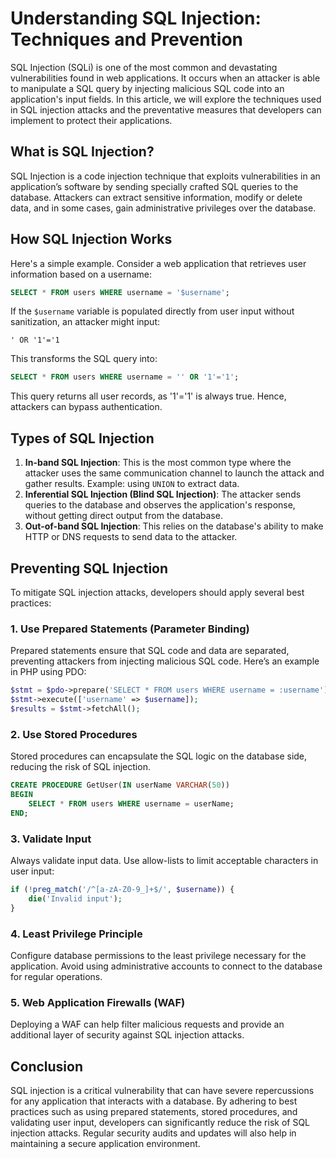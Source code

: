 # Understanding SQL Injection: Techniques and Prevention

SQL Injection (SQLi) is one of the most common and devastating vulnerabilities found in web applications. It occurs when an attacker is able to manipulate a SQL query by injecting malicious SQL code into an application's input fields. In this article, we will explore the techniques used in SQL injection attacks and the preventative measures that developers can implement to protect their applications.

## What is SQL Injection?
SQL Injection is a code injection technique that exploits vulnerabilities in an application’s software by sending specially crafted SQL queries to the database. Attackers can extract sensitive information, modify or delete data, and in some cases, gain administrative privileges over the database.

## How SQL Injection Works
Here's a simple example. Consider a web application that retrieves user information based on a username:
```sql
SELECT * FROM users WHERE username = '$username';
```
If the `$username` variable is populated directly from user input without sanitization, an attacker might input:
```
' OR '1'='1
```
This transforms the SQL query into:
```sql
SELECT * FROM users WHERE username = '' OR '1'='1';
```
This query returns all user records, as '1'='1' is always true. Hence, attackers can bypass authentication.

## Types of SQL Injection
1. **In-band SQL Injection**: This is the most common type where the attacker uses the same communication channel to launch the attack and gather results. Example: using `UNION` to extract data.
2. **Inferential SQL Injection (Blind SQL Injection)**: The attacker sends queries to the database and observes the application's response, without getting direct output from the database.
3. **Out-of-band SQL Injection**: This relies on the database's ability to make HTTP or DNS requests to send data to the attacker.

## Preventing SQL Injection
To mitigate SQL injection attacks, developers should apply several best practices:

### 1. Use Prepared Statements (Parameter Binding)
Prepared statements ensure that SQL code and data are separated, preventing attackers from injecting malicious SQL code. Here’s an example in PHP using PDO:
```php
$stmt = $pdo->prepare('SELECT * FROM users WHERE username = :username');
$stmt->execute(['username' => $username]);
$results = $stmt->fetchAll();
```
### 2. Use Stored Procedures
Stored procedures can encapsulate the SQL logic on the database side, reducing the risk of SQL injection.
```sql
CREATE PROCEDURE GetUser(IN userName VARCHAR(50))
BEGIN
    SELECT * FROM users WHERE username = userName;
END;
```
### 3. Validate Input
Always validate input data. Use allow-lists to limit acceptable characters in user input:
```php
if (!preg_match('/^[a-zA-Z0-9_]+$/', $username)) {
    die('Invalid input');
}
```
### 4. Least Privilege Principle
Configure database permissions to the least privilege necessary for the application. Avoid using administrative accounts to connect to the database for regular operations.

### 5. Web Application Firewalls (WAF)
Deploying a WAF can help filter malicious requests and provide an additional layer of security against SQL injection attacks.

## Conclusion
SQL injection is a critical vulnerability that can have severe repercussions for any application that interacts with a database. By adhering to best practices such as using prepared statements, stored procedures, and validating user input, developers can significantly reduce the risk of SQL injection attacks. Regular security audits and updates will also help in maintaining a secure application environment.
